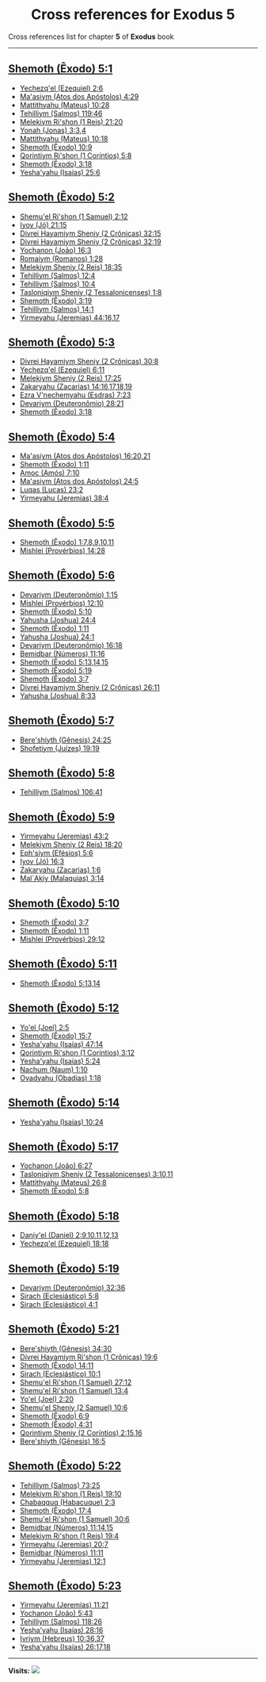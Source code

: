 <div align="center">

# Cross references for **Exodus 5**
</div>

Cross references list for chapter **5** of **Exodus** book

---

<h2 id="1"><a href="https://bible.ozzuu.com/pt_yah/Exo/5#1" target="_blank">Shemoth (Êxodo) 5:1</a></h2>

- [Yechezq'el (Ezequiel) 2:6](https://bible.ozzuu.com/pt_yah/Eze/2#6)
- [Ma'asiym (Atos dos Apóstolos) 4:29](https://bible.ozzuu.com/pt_yah/Act/4#29)
- [Mattithyahu (Mateus) 10:28](https://bible.ozzuu.com/pt_yah/Mat/10#28)
- [Tehilliym (Salmos) 119:46](https://bible.ozzuu.com/pt_yah/Psa/119#46)
- [Melekiym Ri'shon (1 Reis) 21:20](https://bible.ozzuu.com/pt_yah/1Ki/21#20)
- [Yonah (Jonas) 3:3,4](https://bible.ozzuu.com/pt_yah/Jon/3#3)
- [Mattithyahu (Mateus) 10:18](https://bible.ozzuu.com/pt_yah/Mat/10#18)
- [Shemoth (Êxodo) 10:9](https://bible.ozzuu.com/pt_yah/Exo/10#9)
- [Qorintiym Ri'shon (1 Coríntios) 5:8](https://bible.ozzuu.com/pt_yah/1Co/5#8)
- [Shemoth (Êxodo) 3:18](https://bible.ozzuu.com/pt_yah/Exo/3#18)
- [Yesha'yahu (Isaías) 25:6](https://bible.ozzuu.com/pt_yah/Isa/25#6)
<h2 id="2"><a href="https://bible.ozzuu.com/pt_yah/Exo/5#2" target="_blank">Shemoth (Êxodo) 5:2</a></h2>

- [Shemu'el Ri'shon (1 Samuel) 2:12](https://bible.ozzuu.com/pt_yah/1Sm/2#12)
- [Iyov (Jó) 21:15](https://bible.ozzuu.com/pt_yah/Job/21#15)
- [Divrei Hayamiym Sheniy (2 Crônicas) 32:15](https://bible.ozzuu.com/pt_yah/2Ch/32#15)
- [Divrei Hayamiym Sheniy (2 Crônicas) 32:19](https://bible.ozzuu.com/pt_yah/2Ch/32#19)
- [Yochanon (João) 16:3](https://bible.ozzuu.com/pt_yah/Joh/16#3)
- [Romaiym (Romanos) 1:28](https://bible.ozzuu.com/pt_yah/Rom/1#28)
- [Melekiym Sheniy (2 Reis) 18:35](https://bible.ozzuu.com/pt_yah/2Ki/18#35)
- [Tehilliym (Salmos) 12:4](https://bible.ozzuu.com/pt_yah/Psa/12#4)
- [Tehilliym (Salmos) 10:4](https://bible.ozzuu.com/pt_yah/Psa/10#4)
- [Tasloniqiym Sheniy (2 Tessalonicenses) 1:8](https://bible.ozzuu.com/pt_yah/2Th/1#8)
- [Shemoth (Êxodo) 3:19](https://bible.ozzuu.com/pt_yah/Exo/3#19)
- [Tehilliym (Salmos) 14:1](https://bible.ozzuu.com/pt_yah/Psa/14#1)
- [Yirmeyahu (Jeremias) 44:16,17](https://bible.ozzuu.com/pt_yah/Jer/44#16)
<h2 id="3"><a href="https://bible.ozzuu.com/pt_yah/Exo/5#3" target="_blank">Shemoth (Êxodo) 5:3</a></h2>

- [Divrei Hayamiym Sheniy (2 Crônicas) 30:8](https://bible.ozzuu.com/pt_yah/2Ch/30#8)
- [Yechezq'el (Ezequiel) 6:11](https://bible.ozzuu.com/pt_yah/Eze/6#11)
- [Melekiym Sheniy (2 Reis) 17:25](https://bible.ozzuu.com/pt_yah/2Ki/17#25)
- [Zakaryahu (Zacarias) 14:16,17,18,19](https://bible.ozzuu.com/pt_yah/Zec/14#16)
- [Ezra V'nechemyahu (Esdras) 7:23](https://bible.ozzuu.com/pt_yah/1Ez/7#23)
- [Devariym (Deuteronômio) 28:21](https://bible.ozzuu.com/pt_yah/Deu/28#21)
- [Shemoth (Êxodo) 3:18](https://bible.ozzuu.com/pt_yah/Exo/3#18)
<h2 id="4"><a href="https://bible.ozzuu.com/pt_yah/Exo/5#4" target="_blank">Shemoth (Êxodo) 5:4</a></h2>

- [Ma'asiym (Atos dos Apóstolos) 16:20,21](https://bible.ozzuu.com/pt_yah/Act/16#20)
- [Shemoth (Êxodo) 1:11](https://bible.ozzuu.com/pt_yah/Exo/1#11)
- [Amoc (Amós) 7:10](https://bible.ozzuu.com/pt_yah/Am/7#10)
- [Ma'asiym (Atos dos Apóstolos) 24:5](https://bible.ozzuu.com/pt_yah/Act/24#5)
- [Luqas (Lucas) 23:2](https://bible.ozzuu.com/pt_yah/Luk/23#2)
- [Yirmeyahu (Jeremias) 38:4](https://bible.ozzuu.com/pt_yah/Jer/38#4)
<h2 id="5"><a href="https://bible.ozzuu.com/pt_yah/Exo/5#5" target="_blank">Shemoth (Êxodo) 5:5</a></h2>

- [Shemoth (Êxodo) 1:7,8,9,10,11](https://bible.ozzuu.com/pt_yah/Exo/1#7)
- [Mishlei (Provérbios) 14:28](https://bible.ozzuu.com/pt_yah/Pro/14#28)
<h2 id="6"><a href="https://bible.ozzuu.com/pt_yah/Exo/5#6" target="_blank">Shemoth (Êxodo) 5:6</a></h2>

- [Devariym (Deuteronômio) 1:15](https://bible.ozzuu.com/pt_yah/Deu/1#15)
- [Mishlei (Provérbios) 12:10](https://bible.ozzuu.com/pt_yah/Pro/12#10)
- [Shemoth (Êxodo) 5:10](https://bible.ozzuu.com/pt_yah/Exo/5#10)
- [Yahusha (Joshua) 24:4](https://bible.ozzuu.com/pt_yah/Jos/24#4)
- [Shemoth (Êxodo) 1:11](https://bible.ozzuu.com/pt_yah/Exo/1#11)
- [Yahusha (Joshua) 24:1](https://bible.ozzuu.com/pt_yah/Jos/24#1)
- [Devariym (Deuteronômio) 16:18](https://bible.ozzuu.com/pt_yah/Deu/16#18)
- [Bemidbar (Números) 11:16](https://bible.ozzuu.com/pt_yah/Num/11#16)
- [Shemoth (Êxodo) 5:13,14,15](https://bible.ozzuu.com/pt_yah/Exo/5#13)
- [Shemoth (Êxodo) 5:19](https://bible.ozzuu.com/pt_yah/Exo/5#19)
- [Shemoth (Êxodo) 3:7](https://bible.ozzuu.com/pt_yah/Exo/3#7)
- [Divrei Hayamiym Sheniy (2 Crônicas) 26:11](https://bible.ozzuu.com/pt_yah/2Ch/26#11)
- [Yahusha (Joshua) 8:33](https://bible.ozzuu.com/pt_yah/Jos/8#33)
<h2 id="7"><a href="https://bible.ozzuu.com/pt_yah/Exo/5#7" target="_blank">Shemoth (Êxodo) 5:7</a></h2>

- [Bere'shiyth (Gênesis) 24:25](https://bible.ozzuu.com/pt_yah/Gen/24#25)
- [Shofetiym (Juízes) 19:19](https://bible.ozzuu.com/pt_yah/Jdg/19#19)
<h2 id="8"><a href="https://bible.ozzuu.com/pt_yah/Exo/5#8" target="_blank">Shemoth (Êxodo) 5:8</a></h2>

- [Tehilliym (Salmos) 106:41](https://bible.ozzuu.com/pt_yah/Psa/106#41)
<h2 id="9"><a href="https://bible.ozzuu.com/pt_yah/Exo/5#9" target="_blank">Shemoth (Êxodo) 5:9</a></h2>

- [Yirmeyahu (Jeremias) 43:2](https://bible.ozzuu.com/pt_yah/Jer/43#2)
- [Melekiym Sheniy (2 Reis) 18:20](https://bible.ozzuu.com/pt_yah/2Ki/18#20)
- [Eph'siym (Efésios) 5:6](https://bible.ozzuu.com/pt_yah/Eph/5#6)
- [Iyov (Jó) 16:3](https://bible.ozzuu.com/pt_yah/Job/16#3)
- [Zakaryahu (Zacarias) 1:6](https://bible.ozzuu.com/pt_yah/Zec/1#6)
- [Mal`Akiy (Malaquias) 3:14](https://bible.ozzuu.com/pt_yah/Mal/3#14)
<h2 id="10"><a href="https://bible.ozzuu.com/pt_yah/Exo/5#10" target="_blank">Shemoth (Êxodo) 5:10</a></h2>

- [Shemoth (Êxodo) 3:7](https://bible.ozzuu.com/pt_yah/Exo/3#7)
- [Shemoth (Êxodo) 1:11](https://bible.ozzuu.com/pt_yah/Exo/1#11)
- [Mishlei (Provérbios) 29:12](https://bible.ozzuu.com/pt_yah/Pro/29#12)
<h2 id="11"><a href="https://bible.ozzuu.com/pt_yah/Exo/5#11" target="_blank">Shemoth (Êxodo) 5:11</a></h2>

- [Shemoth (Êxodo) 5:13,14](https://bible.ozzuu.com/pt_yah/Exo/5#13)
<h2 id="12"><a href="https://bible.ozzuu.com/pt_yah/Exo/5#12" target="_blank">Shemoth (Êxodo) 5:12</a></h2>

- [Yo'el (Joel) 2:5](https://bible.ozzuu.com/pt_yah/Jl/2#5)
- [Shemoth (Êxodo) 15:7](https://bible.ozzuu.com/pt_yah/Exo/15#7)
- [Yesha'yahu (Isaías) 47:14](https://bible.ozzuu.com/pt_yah/Isa/47#14)
- [Qorintiym Ri'shon (1 Coríntios) 3:12](https://bible.ozzuu.com/pt_yah/1Co/3#12)
- [Yesha'yahu (Isaías) 5:24](https://bible.ozzuu.com/pt_yah/Isa/5#24)
- [Nachum (Naum) 1:10](https://bible.ozzuu.com/pt_yah/Nah/1#10)
- [Ovadyahu (Obadias) 1:18](https://bible.ozzuu.com/pt_yah/Oba/1#18)
<h2 id="14"><a href="https://bible.ozzuu.com/pt_yah/Exo/5#14" target="_blank">Shemoth (Êxodo) 5:14</a></h2>

- [Yesha'yahu (Isaías) 10:24](https://bible.ozzuu.com/pt_yah/Isa/10#24)
<h2 id="17"><a href="https://bible.ozzuu.com/pt_yah/Exo/5#17" target="_blank">Shemoth (Êxodo) 5:17</a></h2>

- [Yochanon (João) 6:27](https://bible.ozzuu.com/pt_yah/Joh/6#27)
- [Tasloniqiym Sheniy (2 Tessalonicenses) 3:10,11](https://bible.ozzuu.com/pt_yah/2Th/3#10)
- [Mattithyahu (Mateus) 26:8](https://bible.ozzuu.com/pt_yah/Mat/26#8)
- [Shemoth (Êxodo) 5:8](https://bible.ozzuu.com/pt_yah/Exo/5#8)
<h2 id="18"><a href="https://bible.ozzuu.com/pt_yah/Exo/5#18" target="_blank">Shemoth (Êxodo) 5:18</a></h2>

- [Daniy'el (Daniel) 2:9,10,11,12,13](https://bible.ozzuu.com/pt_yah/Dan/2#9)
- [Yechezq'el (Ezequiel) 18:18](https://bible.ozzuu.com/pt_yah/Eze/18#18)
<h2 id="19"><a href="https://bible.ozzuu.com/pt_yah/Exo/5#19" target="_blank">Shemoth (Êxodo) 5:19</a></h2>

- [Devariym (Deuteronômio) 32:36](https://bible.ozzuu.com/pt_yah/Deu/32#36)
- [Sirach (Eclesiástico) 5:8](https://bible.ozzuu.com/pt_yah/Sir/5#8)
- [Sirach (Eclesiástico) 4:1](https://bible.ozzuu.com/pt_yah/Sir/4#1)
<h2 id="21"><a href="https://bible.ozzuu.com/pt_yah/Exo/5#21" target="_blank">Shemoth (Êxodo) 5:21</a></h2>

- [Bere'shiyth (Gênesis) 34:30](https://bible.ozzuu.com/pt_yah/Gen/34#30)
- [Divrei Hayamiym Ri'shon (1 Crônicas) 19:6](https://bible.ozzuu.com/pt_yah/1Ch/19#6)
- [Shemoth (Êxodo) 14:11](https://bible.ozzuu.com/pt_yah/Exo/14#11)
- [Sirach (Eclesiástico) 10:1](https://bible.ozzuu.com/pt_yah/Sir/10#1)
- [Shemu'el Ri'shon (1 Samuel) 27:12](https://bible.ozzuu.com/pt_yah/1Sm/27#12)
- [Shemu'el Ri'shon (1 Samuel) 13:4](https://bible.ozzuu.com/pt_yah/1Sm/13#4)
- [Yo'el (Joel) 2:20](https://bible.ozzuu.com/pt_yah/Jl/2#20)
- [Shemu'el Sheniy (2 Samuel) 10:6](https://bible.ozzuu.com/pt_yah/2Sm/10#6)
- [Shemoth (Êxodo) 6:9](https://bible.ozzuu.com/pt_yah/Exo/6#9)
- [Shemoth (Êxodo) 4:31](https://bible.ozzuu.com/pt_yah/Exo/4#31)
- [Qorintiym Sheniy (2 Coríntios) 2:15,16](https://bible.ozzuu.com/pt_yah/2Co/2#15)
- [Bere'shiyth (Gênesis) 16:5](https://bible.ozzuu.com/pt_yah/Gen/16#5)
<h2 id="22"><a href="https://bible.ozzuu.com/pt_yah/Exo/5#22" target="_blank">Shemoth (Êxodo) 5:22</a></h2>

- [Tehilliym (Salmos) 73:25](https://bible.ozzuu.com/pt_yah/Psa/73#25)
- [Melekiym Ri'shon (1 Reis) 19:10](https://bible.ozzuu.com/pt_yah/1Ki/19#10)
- [Chabaqquq (Habacuque) 2:3](https://bible.ozzuu.com/pt_yah/Hc/2#3)
- [Shemoth (Êxodo) 17:4](https://bible.ozzuu.com/pt_yah/Exo/17#4)
- [Shemu'el Ri'shon (1 Samuel) 30:6](https://bible.ozzuu.com/pt_yah/1Sm/30#6)
- [Bemidbar (Números) 11:14,15](https://bible.ozzuu.com/pt_yah/Num/11#14)
- [Melekiym Ri'shon (1 Reis) 19:4](https://bible.ozzuu.com/pt_yah/1Ki/19#4)
- [Yirmeyahu (Jeremias) 20:7](https://bible.ozzuu.com/pt_yah/Jer/20#7)
- [Bemidbar (Números) 11:11](https://bible.ozzuu.com/pt_yah/Num/11#11)
- [Yirmeyahu (Jeremias) 12:1](https://bible.ozzuu.com/pt_yah/Jer/12#1)
<h2 id="23"><a href="https://bible.ozzuu.com/pt_yah/Exo/5#23" target="_blank">Shemoth (Êxodo) 5:23</a></h2>

- [Yirmeyahu (Jeremias) 11:21](https://bible.ozzuu.com/pt_yah/Jer/11#21)
- [Yochanon (João) 5:43](https://bible.ozzuu.com/pt_yah/Joh/5#43)
- [Tehilliym (Salmos) 118:26](https://bible.ozzuu.com/pt_yah/Psa/118#26)
- [Yesha'yahu (Isaías) 28:16](https://bible.ozzuu.com/pt_yah/Isa/28#16)
- [Ivriym (Hebreus) 10:36,37](https://bible.ozzuu.com/pt_yah/Heb/10#36)
- [Yesha'yahu (Isaías) 26:17,18](https://bible.ozzuu.com/pt_yah/Isa/26#17)


---

**Visits:**
![](https://profile-counter.glitch.me/visitCounter_crossrefs2/count.svg)
